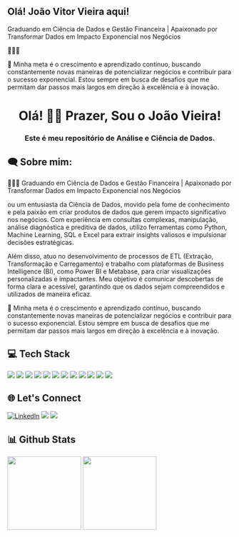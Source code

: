 ## Olá! João Vitor Vieira aqui!
Graduando em Ciência de Dados e Gestão Financeira | Apaixonado por Transformar Dados em Impacto Exponencial nos Negócios

👨🏻‍💻 

🚀 Minha meta é o crescimento e aprendizado contínuo, buscando constantemente novas maneiras de potencializar negócios e contribuir para o sucesso exponencial. Estou sempre em busca de desafios que me permitam dar passos mais largos em direção à excelência e à inovação.

<h1 align="center">Olá! 👋😄 Prazer, Sou o João Vieira! </h1>
<h3 align="center">Este é meu repositório de Análise e Ciência de Dados.</h3>

<h2 align="left">🗨 Sobre mim:</h2>
🧑🏻‍🎓 Graduando em Ciência de Dados e Gestão Financeira | Apaixonado por Transformar Dados em Impacto Exponencial nos Negócios

ou um entusiasta da Ciência de Dados, movido pela fome de conhecimento e pela paixão em criar produtos de dados que gerem impacto significativo nos negócios. Com experiência em consultas complexas, manipulação, análise diagnóstica e preditiva de dados, utilizo ferramentas como Python, Machine Learning, SQL e Excel para extrair insights valiosos e impulsionar decisões estratégicas.

Além disso, atuo no desenvolvimento de processos de ETL (Extração, Transformação e Carregamento) e trabalho com plataformas de Business Intelligence (BI), como Power BI e Metabase, para criar visualizações personalizadas e impactantes. Meu objetivo é comunicar descobertas de forma clara e acessível, garantindo que os dados sejam compreendidos e utilizados de maneira eficaz.

🚀 Minha meta é o crescimento e aprendizado contínuo, buscando constantemente novas maneiras de potencializar negócios e contribuir para o sucesso exponencial. Estou sempre em busca de desafios que me permitam dar passos mais largos em direção à excelência e à inovação.

###

<h2 align="left">💻 Tech Stack</h2>
<div <br>          
<img src="https://img.shields.io/badge/Microsoft_SQL_Server-CC2927?style=for-the-badge&logo=microsoft-sql-server&logoColor=white">
<img src="https://img.shields.io/badge/MongoDB-4EA94B?style=for-the-badge&logo=mongodb&logoColor=white">
<img src="https://img.shields.io/badge/Python-4695dd?style=for-the-badge&logo=python&logoColor=FFD43B">
<img src="https://img.shields.io/badge/pandas-%23150458.svg?style=for-the-badge&logo=pandas&logoColor=white">
<img src="https://img.shields.io/badge/Matplotlib-%232A9D8F.svg?style=for-the-badge&logo=Matplotlib&logoColor=black">
<img src="https://img.shields.io/badge/Plotly-%233F4F75.svg?style=for-the-badge&logo=plotly&logoColor=white">
<img src="https://img.shields.io/badge/scikit--learn-%23F7931E.svg?style=for-the-badge&logo=scikit-learn&logoColor=white">
<img src="https://img.shields.io/badge/PowerBI-F2C811?style=for-the-badge&logo=Power%20BI&logoColor=white">
<img src="https://img.shields.io/badge/Tableau-E97627?style=for-the-badge&logo=Tableau&logoColor=white">
<img src="https://img.shields.io/badge/Microsoft_Office-D83B01?style=for-the-badge&logo=microsoft-office&logoColor=white">
<img src="https://img.shields.io/badge/Metabase-509EE3?style=for-the-badge&logo=metabase&logoColor=fff">
<img src="https://github.com/Philippeizidorio/CriandoDW_SQLEMPVinicola/assets/145637595/a2ff1f77-cccf-45f6-8ecc-5a9735f2e64c">
</div>         

<h2 align="left">🌐 Let's Connect </h2>

[![LinkedIn](https://img.shields.io/badge/linkedin-0A66C2?style=for-the-badge&logo=linkedin&logoColor=white)](https://www.linkedin.com/in/joaovvieira14)
<a href = "mailto:jv.vieras09@gmail.com"><img src="https://img.shields.io/badge/Gmail-D14836?style=for-the-badge&logo=gmail&logoColor=white" target="_blank"></a>
<a href="https://api.whatsapp.com/send?l=pt_BR&phone=61981182712" target="_blank"><img src="https://img.shields.io/badge/WhatsApp-25D366?style=for-the-badge&logo=whatsapp&logoColor=white" target="_blank"></a>

###

<h2 align="left">📊 Github Stats</h2> 

<div>
  <img height="165cm" src="https://github-readme-stats.vercel.app/api?username=philippeizidorio&show_icons=true&theme=holi"/>
  <img height="165cm" src="https://github-readme-stats.vercel.app/api/top-langs/?username=philippeizidorio&layout=compact&theme=holi"/>
</div>

